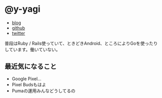 # @y-yagi

* [blog](http://y-yagi.tumblr.com/)
* [github](https://github.com/y-yagi)
* [twitter](https://twitter.com/y_yagi)

普段はRuby / Rails使っていて、ときどきAndroid、ところによりGoを使ったりしています。働いていない。

## 最近気になること

* Google Pixel... 
* Pixel Budsもはよ
* Pumaの運用みんなどうしてるの
